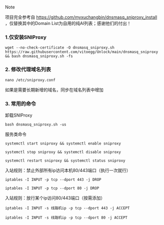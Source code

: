 > [!NOTE]
> 项目完全参考自 https://github.com/myxuchangbin/dnsmasq_sniproxy_install ，仅替换其中的Domain List为自用的纯AI列表；感谢他们的付出！


### 1.仅安装SNIProxy
```
wget --no-check-certificate -O dnsmasq_sniproxy.sh https://raw.githubusercontent.com/vitoegg/Unlock/main/dnsmasq_sniproxy.sh && bash dnsmasq_sniproxy.sh -fs
```

### 2. 修改代理域名列表
```
nano /etc/sniproxy.conf
```
如果是需要长期新增的域名，同步在域名列表中增加



### 3. 常用的命令

卸载SNIProxy
```
bash dnsmasq_sniproxy.sh -us
```

服务类命令

```
systemctl start sniproxy && systemctl enable sniproxy
```
```
systemctl stop sniproxy && systemctl disable sniproxy
```
```
systemctl restart sniproxy && systemctl status sniproxy
```
入站规则：禁止外部所有ip访问本机80/443端口（执行一次就行）
```
iptables -I INPUT -p tcp --dport 443 -j DROP
```
```
iptables -I INPUT -p tcp --dport 80 -j DROP
```

入站规则：放行某个ip访问80/443端口（按需添加）
```
iptables -I INPUT -s 线路机ip -p tcp --dport 443 -j ACCEPT
```
```
iptables -I INPUT -s 线路机ip -p tcp --dport 80 -j ACCEPT
```
